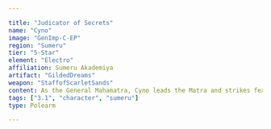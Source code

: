 ```yaml
---

title: "Judicator of Secrets"
name: "Cyno"
image: "GenImp-C-EP"
region: "Sumeru"
tier: "5-Star"
element: "Electro"
affiliation: Sumeru Akademiya
artifact: "GildedDreams"
weapon: "StaffofScarletSands"
content: As the General Mahamatra, Cyno leads the Matra and strikes fear into the hearts of researchers of the Sumeru Akademiya.
tags: ["3.1", "character", "sumeru"]
type: Polearm

---
```

